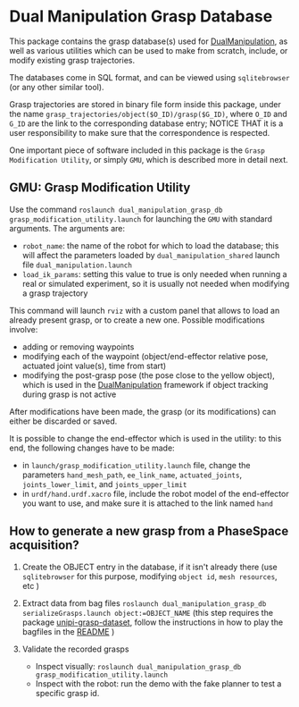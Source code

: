 # Dual Manipulation Grasp Database

This package contains the grasp database(s) used for [DualManipulation](https://bitbucket.org/dualmanipulation/dualmanipulation), as well as various utilities which can be used to make from scratch, include, or modify existing grasp trajectories.

The databases come in SQL format, and can be viewed using `sqlitebrowser` (or any other similar tool).

Grasp trajectories are stored in binary file form inside this package, under the name `grasp_trajectories/object($O_ID)/grasp($G_ID)`, where `O_ID` and `G_ID` are the link to the corresponding database entry; NOTICE THAT it is a user responsibility to make sure that the correspondence is respected.

One important piece of software included in this package is the `Grasp Modification Utility`, or simply `GMU`, which is described more in detail next.

## GMU: Grasp Modification Utility

Use the command `roslaunch dual_manipulation_grasp_db grasp_modification_utility.launch` for launching the `GMU` with standard arguments.
The arguments are:

- `robot_name`: the name of the robot for which to load the database; this will affect the parameters loaded by `dual_manipulation_shared` launch file `dual_manipulation.launch`
- `load_ik_params`: setting this value to true is only needed when running a real or simulated experiment, so it is usually not needed when modifying a grasp trajectory

This command will launch `rviz` with a custom panel that allows to load an already present grasp, or to create a new one.
Possible modifications involve:

- adding or removing waypoints
- modifying each of the waypoint (object/end-effector relative pose, actuated joint value(s), time from start)
- modifying the post-grasp pose (the pose close to the yellow object), which is used in the [DualManipulation](https://bitbucket.org/dualmanipulation/dualmanipulation) framework if object tracking during grasp is not active

After modifications have been made, the grasp (or its modifications) can either be discarded or saved.

It is possible to change the end-effector which is used in the utility: to this end, the following changes have to be made:

- in `launch/grasp_modification_utility.launch` file, change the parameters `hand_mesh_path`, `ee_link_name`, `actuated_joints`, `joints_lower_limit`, and `joints_upper_limit`
- in `urdf/hand.urdf.xacro` file, include the robot model of the end-effector you want to use, and make sure it is attached to the link named `hand`

## How to generate a new grasp from a PhaseSpace acquisition?

1. Create the OBJECT entry in the database, if it isn't already there (use `sqlitebrowser` for this purpose, modifying `object id`, `mesh resources`, etc )

2. Extract data from bag files `roslaunch dual_manipulation_grasp_db serializeGrasps.launch object:=OBJECT_NAME` (this step requires the package [unipi-grasp-dataset](https://github.com/CentroEPiaggio/unipi-grasp-datasets), follow the instructions in how to play the bagfiles in the [README](https://github.com/CentroEPiaggio/unipi-grasp-datasets/blob/master/pacman_wp2_db/README.md) )

3. Validate the recorded grasps
	- Inspect visually: `roslaunch dual_manipulation_grasp_db grasp_modification_utility.launch`
	- Inspect with the robot: run the demo with the fake planner to test a specific grasp id.
